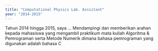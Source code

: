 ```yaml
---
title: "Computational Physics Lab. Assistant"
year: "2014-2015"
---
```

Tahun 2014 hingga 2015, saya ...
Mendampingi dan memberikan arahan kepada mahasiswa yang mengambil praktikum mata kuliah Algoritma & Pemrograman serta Metode Numerik dimana bahasa pemrograman yang digunakan adalah bahasa C